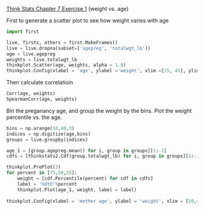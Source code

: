 [Think Stats Chapter 7 Exercise 1](http://greenteapress.com/thinkstats2/html/thinkstats2008.html#toc70) (weight vs. age)

>> 
First to generate a scatter plot to see how weight varies with age
```python
import first

live, firsts, others = first.MakeFrames()
live = live.dropna(subset=['agepreg', 'totalwgt_lb'])
age = live.agepreg
weights = live.totalwgt_lb
thinkplot.Scatter(age, weights, alpha = 1.0)
thinkplot.Config(xlabel = 'age', ylabel ='weight', xlim =[15, 45], ylim= [0,15], legend = False)
```
Then calculate correlatioin 
```python
Corr(age, weights)
SpearmanCorr(age, weights)
```
Bin the preganancy age, and group the weight by the bins. Plot the weight percentile vs. the age. 
```python
bins = np.arange(10,48,3)
indices = np.digitize(age,bins)
groups = live.groupby(indices)

age_1 = [group.agepreg.mean() for i, group in groups][1:-1]
cdfs = [thinkstats2.Cdf(group.totalwgt_lb) for i, group in groups][1:-1]

thinkplot.PrePlot(3)
for percent in [75,50,25]:
    weight = [cdf.Percentile(percent) for cdf in cdfs]
    label = '%dth'%percent
    thinkplot.Plot(age_1, weight, label = label)
    
thinkplot.Config(xlabel = 'mother age', ylabel = 'weight', xlim = [10,48], legend = True)
```
